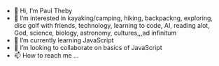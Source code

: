 - 👋 Hi, I’m Paul Theby
- 👀 I’m interested in kayaking/camping, hiking, backpackng, exploring, disc golf with friends, technology, learning to code, AI, reading alot, God, science, biology, astronomy, cultures,,,ad infinitum
- 🌱 I’m currently learning JavaScript
- 💞️ I’m looking to collaborate on basics of JavaScript
- 📫 How to reach me ...

<!---
Ptheby/Ptheby is a ✨ special ✨ repository because its `README.md` (this file) appears on your GitHub profile.
You can click the Preview link to take a look at your changes.
--->
